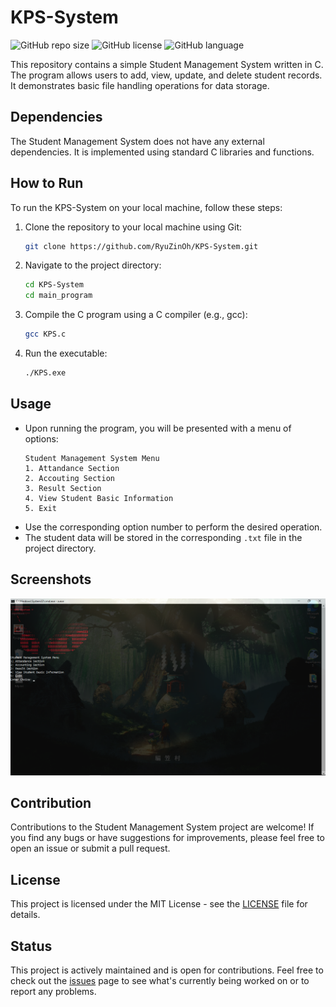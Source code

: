 # KPS-System
![GitHub repo size](https://img.shields.io/github/repo-size/RyuZinOh/KPS-System)
![GitHub license](https://img.shields.io/github/license/RyuZinOh/KPS-System)
![GitHub language](https://img.shields.io/github/languages/top/RyuZinOh/KPS-System?style=for-the-badge)

This repository contains a simple Student Management System written in C. The program allows users to add, view, update, and delete student records. It demonstrates basic file handling operations for data storage.

## Dependencies

The Student Management System does not have any external dependencies. It is implemented using standard C libraries and functions.

## How to Run

To run the KPS-System on your local machine, follow these steps:

1. Clone the repository to your local machine using Git:
   ```bash
   git clone https://github.com/RyuZinOh/KPS-System.git
   ```

2. Navigate to the project directory:
   ```bash
   cd KPS-System
   cd main_program
   ```

3. Compile the C program using a C compiler (e.g., gcc):
   ```bash
   gcc KPS.c
   ```

4. Run the executable:
   ```bash
   ./KPS.exe
   ```

## Usage

- Upon running the program, you will be presented with a menu of options:
  ```
  Student Management System Menu
  1. Attandance Section
  2. Accouting Section
  3. Result Section
  4. View Student Basic Information
  5. Exit
  ```
- Use the corresponding option number to perform the desired operation.
- The student data will be stored in the corresponding `.txt` file in the project directory.
## Screenshots
![SS](ASSETS/image.png)

## Contribution

Contributions to the Student Management System project are welcome! If you find any bugs or have suggestions for improvements, please feel free to open an issue or submit a pull request.

## License

This project is licensed under the MIT License - see the [LICENSE](LICENSE) file for details.

## Status

This project is actively maintained and is open for contributions. Feel free to check out the [issues](https://github.com/RyuZinOh/KPS-System/Issues) page to see what's currently being worked on or to report any problems.


